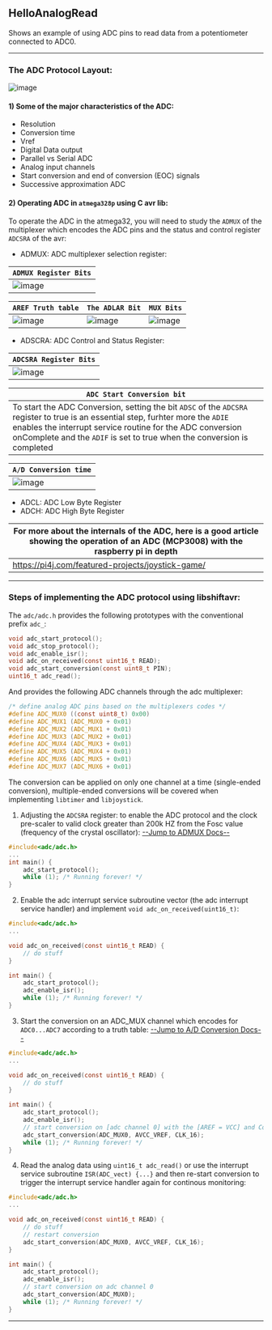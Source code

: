 ## HelloAnalogRead

Shows an example of using ADC pins to read data from a potentiometer connected to ADC0.

--------------
### The ADC Protocol Layout: 

![image](https://user-images.githubusercontent.com/60224159/177138088-32a4244c-2c3f-4c8d-8ddd-51e896dccf6a.png)

#### 1) Some of the major characteristics of the ADC:
- Resolution
- Conversion time
- Vref
- Digital Data output
- Parallel vs Serial ADC
- Analog input channels
- Start conversion and end of conversion (EOC) signals
- Successive approximation ADC

#### 2) Operating ADC in `atmega328p` using C avr lib:
To operate the ADC in the atmega32, you will need to study the `ADMUX` of the multiplexer which encodes the ADC pins and the status and control 
register `ADCSRA` of the avr:

<a name="ADMUX"></a>

- ADMUX: ADC multiplexer selection register:

| `ADMUX Register Bits` |
|-----------------------|
| ![image](https://user-images.githubusercontent.com/60224159/177139833-081cbe02-556b-4bf5-a9af-4ccb066e37b6.png) |

| `AREF Truth table` | `The ADLAR Bit` | `MUX Bits` | 
|------------------------|-------------------|-------------------------|
| ![image](https://user-images.githubusercontent.com/60224159/177140256-67d3e506-b64d-4244-9741-0dec0dfd6974.png) | ![image](https://user-images.githubusercontent.com/60224159/177141673-738104e3-580b-45b1-aacc-636efaa1a7c8.png) | ![image](https://user-images.githubusercontent.com/60224159/177140612-feb0c8c3-c81a-4e3f-9a18-75c70d99a5fa.png) |


- ADSCRA: ADC Control and Status Register:

| `ADCSRA Register Bits` | 
|------------------------|
| ![image](https://user-images.githubusercontent.com/60224159/177142491-bb6aa25e-7377-4627-ba30-95f7483561d0.png) |

<a name="COVERSION"></a>

| `ADC Start Conversion bit` |
|----------------------------|
| To start the ADC Conversion, setting the bit `ADSC` of the `ADCSRA` register to true is an essential step, furhter more the `ADIE` enables the interrupt service routine for the ADC conversion onComplete and the `ADIF` is set to true when the conversion is completed |

| `A/D Conversion time` |
|-----------------------|
| ![image](https://user-images.githubusercontent.com/60224159/177149300-3611afc3-43a1-4a77-976b-d8c8b6cb36ee.png) |

- ADCL: ADC Low Byte Register
- ADCH: ADC High Byte Register

| For more about the internals of the ADC, here is a good article showing the operation of an ADC (MCP3008) with the raspberry pi in depth |
|-------------------------------------------------|
| https://pi4j.com/featured-projects/joystick-game/ |

--------------

### Steps of implementing the ADC protocol using libshiftavr:

The `adc/adc.h` provides the following prototypes with the conventional prefix `adc_`:
```c
void adc_start_protocol();
void adc_stop_protocol();
void adc_enable_isr();
void adc_on_received(const uint16_t READ);
void adc_start_conversion(const uint8_t PIN);
uint16_t adc_read();
```

And provides the following ADC channels through the adc multiplexer: 
```c
/* define analog ADC pins based on the multiplexers codes */
#define ADC_MUX0 ((const uint8_t) 0x00)
#define ADC_MUX1 (ADC_MUX0 + 0x01)
#define ADC_MUX2 (ADC_MUX1 + 0x01)
#define ADC_MUX3 (ADC_MUX2 + 0x01)
#define ADC_MUX4 (ADC_MUX3 + 0x01)
#define ADC_MUX5 (ADC_MUX4 + 0x01)
#define ADC_MUX6 (ADC_MUX5 + 0x01)
#define ADC_MUX7 (ADC_MUX6 + 0x01)
```
The conversion can be applied on only one channel at a time (single-ended conversion), multiple-ended conversions will be covered when implementing `libtimer` and `libjoystick`.

1) Adjusting the `ADCSRA` register: to enable the ADC protocol and the clock pre-scaler to valid clock greater than 200k HZ from the Fosc value (frequency of the crystal oscillator): [--Jump to ADMUX Docs--](#ADMUX)
```c
#include<adc/adc.h>
...
int main() {
    adc_start_protocol();
    while (1); /* Running forever! */
}
```
2) Enable the adc interrupt service subroutine vector (the adc interrupt service handler) and implement `void adc_on_received(uint16_t)`: 
```c
#include<adc/adc.h>
...

void adc_on_received(const uint16_t READ) {
    // do stuff
}

int main() {
    adc_start_protocol();
    adc_enable_isr();
    while (1); /* Running forever! */
}
```
3) Start the conversion on an ADC_MUX channel which encodes for `ADC0...ADC7` according to a truth table: [--Jump to A/D Conversion Docs--](#COVERSION)
```c
#include<adc/adc.h>
...

void adc_on_received(const uint16_t READ) {
    // do stuff
}

int main() {
    adc_start_protocol();
    adc_enable_isr();
    // start conversion on [adc channel 0] with the [AREF = VCC] and Conversion speed = CLK/16
    adc_start_conversion(ADC_MUX0, AVCC_VREF, CLK_16);
    while (1); /* Running forever! */
}
```
4) Read the analog data using `uint16_t adc_read()` or use the interrupt service subroutine `ISR(ADC_vect) {...}` and then re-start conversion to trigger the interrupt service handler again for continous monitoring: 
```c
#include<adc/adc.h>
...

void adc_on_received(const uint16_t READ) {
    // do stuff
    // restart conversion 
    adc_start_conversion(ADC_MUX0, AVCC_VREF, CLK_16);
}

int main() {
    adc_start_protocol();
    adc_enable_isr();
    // start conversion on adc channel 0
    adc_start_conversion(ADC_MUX0);
    while (1); /* Running forever! */
}
```
-------------
